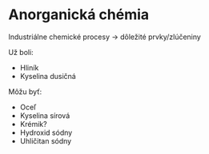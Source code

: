 # Anorganická chémia

Industriálne chemické procesy -> dôležité prvky/zlúčeniny

Už boli:
- Hliník
- Kyselina dusičná

Môžu byť:
- Oceľ
- Kyselina sírová
- Krémik?
- Hydroxid sódny
- Uhličitan sódny